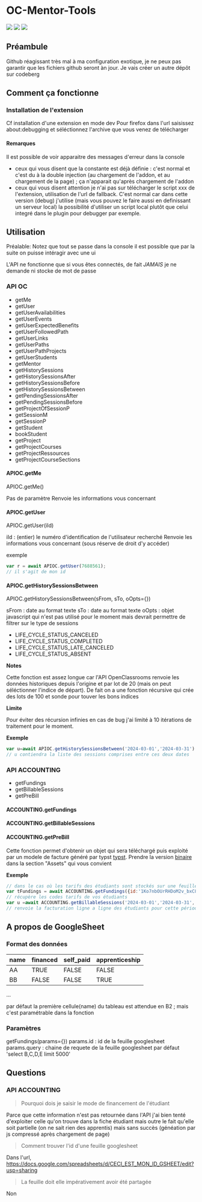 # OC-Mentor-Tools

![](https://img.shields.io/badge/build-pass-success)
![](https://img.shields.io/badge/version-0.1-orange)
[![](https://img.shields.io/badge/slack-blueviolet)](https://app.slack.com/client/THPGYG8JJ/C018VLPFKG8/)

## Préambule

Github réagissant très mal à ma configuration exotique, je ne peux pas garantir que les fichiers github seront àn jour.
Je vais créer un autre dépôt sur codeberg

## Comment ça fonctionne

### Installation de l'extension

Cf installation d'une extension en mode dev
Pour firefox dans l'url saisissez about:debugging et séléctionnez l'archive que vous venez de télécharger

#### Remarques

Il est possible de voir apparaitre des messages d'erreur dans la console
 - ceux qui vous disent que la constante est déjà définie : c'est normal et c'est du à la double injection (au chargement de l'addon, et au chargement de la page) ; ça n'apparait qu'après chargement de l'addon
 - ceux qui vous disent attention je n'ai pas sur télécharger le script xxx de l'extension, utilisation de l'url de fallback. C'est normal car dans cette version (debug) j'utilise (mais vous pouvez le faire aussi en definissant un serveur local) la possibilité d'utiliser un script local plutôt que celui integré dans le plugin pour debugger par exemple.

## Utilisation

Préalable: Notez que tout se passe dans la console il est possible que par la suite on puisse intéragir avec une ui

L'API ne fonctionne que si vous êtes connectés, de fait *JAMAIS* je ne demande ni stocke de mot de passe

### API OC
- getMe
- getUser
- getUserAvailabilities
- getUserEvents
- getUserExpectedBenefits
- getUserFollowedPath
- getUserLinks
- getUserPaths
- getUserPathProjects
- getUserStudents
- getMentor
- getHistorySessions
- getHistorySessionsAfter
- getHistorySessionsBefore
- getHistorySessionsBetween
- getPendingSessionsAfter
- getPendingSessionsBefore
- getProjectOfSessionP
- getSessionM
- getSessionP
- getStudent
- bookStudent
- getProject
- getProjectCourses
- getProjectRessources
- getProjectCourseSections

#### APIOC.getMe

APIOC.getMe()

Pas de paramètre
Renvoie les informations vous concernant

#### APIOC.getUser

APIOC.getUser(iId)

iId : (entier) le numéro d'identification de l'utilisateur recherché
Renvoie les informations vous concernant (sous réserve de droit d'y accéder)

exemple
```js
var r = await APIOC.getUser(7688561);
// il s'agit de mon id
```

#### APIOC.getHistorySessionsBetween

APIOC.getHistorySessionsBetween(sFrom, sTo, oOpts={})

sFrom : date au format texte
sTo	  : date au format texte
oOpts : objet javascript qui n'est pas utilisé pour le moment mais devrait permettre de filtrer sur le type de sessions
- LIFE_CYCLE_STATUS_CANCELED 
- LIFE_CYCLE_STATUS_COMPLETED 
- LIFE_CYCLE_STATUS_LATE_CANCELED 
- LIFE_CYCLE_STATUS_ABSENT

**Notes**

Cette fonction est assez longue car l'API OpenClassrooms renvoie les données historiques depuis l'origine et par lot de 20 (mais on peut séléctionner l'indice de départ). De fait on a une fonction récursive qui crée des lots de 100 et sonde pour touver les bons indices

**Limite**

Pour éviter des récursion infinies en cas de bug j'ai limité à 10 itérations de traitement pour le moment.


**Exemple**

```js
var u=await APIOC.getHistorySessionsBetween('2024-03-01','2024-03-31')
// u contiendra la liste des sessions comprises entre ces deux dates
```

### API ACCOUNTING

- getFundings
- getBillableSessions
- getPreBill


#### ACCOUNTING.getFundings

#### ACCOUNTING.getBillableSessions

#### ACCOUNTING.getPreBill

Cette fonction permet d'obtenir un objet qui sera téléchargé puis exploité par un modele de facture généré par typst [typst](https://github.com/typst/typst). Prendre la version [binaire](https://github.com/typst/typst/releases) dans la section "Assets" qui vous convient


**Exemple**
```js
// dans le cas où les tarifs des étudiants sont stockés sur une feuille googlesheet
var tFundings = await ACCOUNTING.getFundings({id:'1Ko7nbOUrRHDoM2v_bxC85YuGBoao_IV2F3RLnqzMVgc'})
// récupère les codes tarifs de vos étudiants
var u =await ACCOUNTING.getBillableSessions('2024-03-01','2024-03-31', tFundings)
// renvoie la facturation ligne a ligne des étudiants pour cette période
```

## A propos de GoogleSheet

### Format des données

| name             | financed | self_paid | apprenticeship |
|------------------|----------|-----------|----------------|
| AA               | TRUE     | FALSE     | FALSE          |
| BB               | FALSE    | FALSE     | TRUE           |

...

par défaut la première cellule(name) du tableau est attendue en B2 ; mais c'est paramétrable dans la fonction

### Paramètres

getFundings(params={})
	params.id		: id de la feuille googlesheet
	params.query 	: chaine de requete de la feuille googlesheet par défaut 'select B,C,D,E limit 5000'

## Questions

### API ACCOUNTING

>Pourquoi dois je saisir le mode de financement de l'étudiant

Parce que cette information n'est pas retournée dans l'API j'ai bien tenté d'exploiter celle qu'on trouve dans la fiche étudiant mais outre le fait qu'elle soit partielle (on ne sait rien des apprentis) mais sans succès (généation par js compressé après chargement de page)


>Comment trouver l'id d'une feuille googlesheet

Dans l'url, https://docs.google.com/spreadsheets/d/CECI_EST_MON_ID_GSHEET/edit?usp=sharing

> La feuille doit elle impérativement avoir été partagée

Non
